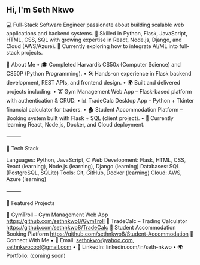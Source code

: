 ## Hi, I'm Seth Nkwo

💻 Full-Stack Software Engineer passionate about building scalable web applications and backend systems.
🚀 Skilled in Python, Flask, JavaScript, HTML, CSS, SQL with growing expertise in React, Node.js, Django, and Cloud (AWS/Azure).
🎯 Currently exploring how to integrate AI/ML into full-stack projects.

🔹 About Me
	•	🎓 Completed Harvard’s CS50x (Computer Science) and CS50P (Python Programming).
	•	🛠 Hands-on experience in Flask backend development, REST APIs, and frontend design.
	•	🌍 Built and delivered projects including:
	•	🏋️ Gym Management Web App – Flask-based platform with authentication & CRUD.
	•	📊 TradeCalc Desktop App – Python + Tkinter financial calculator for traders.
	•	🏠 Student Accommodation Platform – Booking system built with Flask + SQL (client project).
	•	🌱 Currently learning React, Node.js, Docker, and Cloud deployment.

⸻

🔹 Tech Stack

Languages: Python, JavaScript, C
Web Development: Flask, HTML, CSS, React (learning), Node.js (learning), Django (learning)
Databases: SQL (PostgreSQL, SQLite)
Tools: Git, GitHub, Docker (learning)
Cloud: AWS, Azure (learning)

⸻

🔹 Featured Projects

📌 GymTroll – Gym Management Web App https://github.com/sethnkwo8/GymTroll
📌 TradeCalc – Trading Calculator https://github.com/sethnkwo8/TradeCalc 
📌 Student Accommodation Booking Platform https://github.com/sethnkwo8/Student-Accommodation
🔹 Connect With Me
	•	📧 Email: sethnkwo@yahoo.com, sethnkwocool@gmail.com
	•	💼 LinkedIn: linkedin.com/in/seth-nkwo
	•	🌍 Portfolio: (coming soon)
